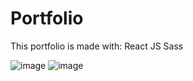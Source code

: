 # Portfolio

This portfolio is made with:
React JS
Sass
 
 ![image](https://user-images.githubusercontent.com/40355669/172861560-977e7d6b-e3ca-4322-8f4a-c747e1fc74bb.png)
![image](https://user-images.githubusercontent.com/40355669/172861610-8af34d39-d0d0-41f7-b2db-42e1a050c9c7.png)

